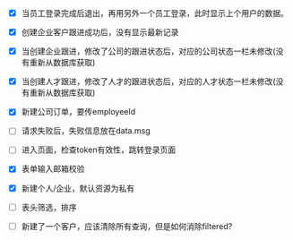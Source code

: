 - [x] 当员工登录完成后退出，再用另外一个员工登录，此时显示上个用户的数据。

- [x] 创建企业客户跟进成功后，没有显示最新记录
  
- [x] 当创建企业跟进，修改了公司的跟进状态后，对应的公司状态一栏未修改(没有重新从数据库获取)

- [x] 当创建人才跟进，修改了人才的跟进状态后，对应的人才状态一栏未修改(没有重新从数据库获取)

- [x] 新建公司订单，要传employeeId 

- [ ] 请求失败后，失败信息放在data.msg

- [ ] 进入页面，检查token有效性，跳转登录页面

- [x] 表单输入邮箱校验

- [x] 新建个人/企业，默认资源为私有

- [ ] 表头筛选，排序

- [ ] 新建了一个客户，应该清除所有查询，但是如何消除filtered?